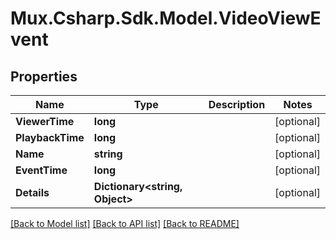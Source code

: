 # Mux.Csharp.Sdk.Model.VideoViewEvent

## Properties

Name | Type | Description | Notes
------------ | ------------- | ------------- | -------------
**ViewerTime** | **long** |  | [optional] 
**PlaybackTime** | **long** |  | [optional] 
**Name** | **string** |  | [optional] 
**EventTime** | **long** |  | [optional] 
**Details** | **Dictionary&lt;string, Object&gt;** |  | [optional] 

[[Back to Model list]](../README.md#documentation-for-models) [[Back to API list]](../README.md#documentation-for-api-endpoints) [[Back to README]](../README.md)

